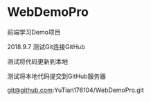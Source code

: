 # WebDemoPro
前端学习Demo项目

2018.9.7
测试Git连接GitHub

测试将代码更新到本地

测试将本地代码提交到GitHub服务器

git@github.com:YuTian176104/WebDemoPro.git